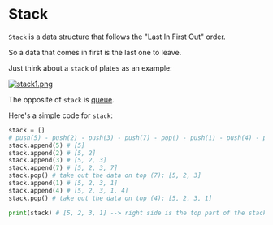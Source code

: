 # Stack 

```Stack``` is a data structure that follows the "Last In First Out" order. 

So a data that comes in first is the last one to leave. 

Just think about a ```stack``` of plates as an example:

[![stack1.png](https://i.postimg.cc/sXn9g1xM/stack1.png)](https://postimg.cc/9R7qxmG2)

The opposite of ```stack``` is [queue](https://github.com/jbcolby0063/til/blob/main/algorithms/queue.md).

Here's a simple code for ```stack```:
```python
stack = []
# push(5) - push(2) - push(3) - push(7) - pop() - push(1) - push(4) - pop()
stack.append(5) # [5]
stack.append(2) # [5, 2]
stack.append(3) # [5, 2, 3]
stack.append(7) # [5, 2, 3, 7]
stack.pop() # take out the data on top (7); [5, 2, 3]
stack.append(1) # [5, 2, 3, 1]
stack.append(4) # [5, 2, 3, 1, 4]
stack.pop() # take out the data on top (4); [5, 2, 3, 1]

print(stack) # [5, 2, 3, 1] --> right side is the top part of the stack
```
